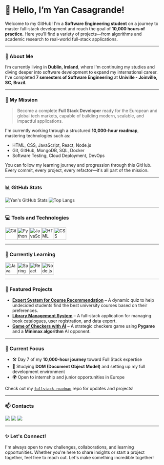 # 👋 Hello, I’m Yan Casagrande!

Welcome to my GitHub! I'm a **Software Engineering student** on a journey to master full-stack development and reach the goal of **10,000 hours of practice**. Here you'll find a variety of projects—from algorithms and academic research to real-world full-stack applications.

---

### 🚀 About Me

I’m currently living in **Dublin, Ireland**, where I'm continuing my studies and diving deeper into software development to expand my international career. I’ve completed **7 semesters of Software Engineering** at **Univille - Joinville, SC, Brazil**.

---

### 🧠 My Mission

> Become a complete **Full Stack Developer** ready for the European and global tech markets, capable of building modern, scalable, and impactful applications.

I'm currently working through a structured **10,000-hour roadmap**, mastering technologies such as:

- HTML, CSS, JavaScript, React, Node.js
- Git, GitHub, MongoDB, SQL, Docker
- Software Testing, Cloud Deployment, DevOps

You can follow my learning journey and progression through this GitHub. Every commit, every project, every refactor—it's all part of the mission.

---

### 📊 GitHub Stats

![Yan's GitHub Stats](https://github-readme-stats.vercel.app/api?username=casagrandeee&show_icons=true&theme=radical)
![Top Langs](https://github-readme-stats.vercel.app/api/top-langs/?username=casagrandeee&layout=compact&theme=radical)

---

### 💻 Tools and Technologies

<div style="display: flex; align-items: center;">
    <img src="https://cdn.jsdelivr.net/gh/devicons/devicon/icons/git/git-original.svg" width="40" height="40" alt="Git" title="Git"/>
    <img src="https://cdn.jsdelivr.net/gh/devicons/devicon/icons/python/python-original.svg" width="40" height="40" alt="Python" title="Python"/>
    <img src="https://cdn.jsdelivr.net/gh/devicons/devicon/icons/javascript/javascript-original.svg" width="40" height="40" alt="JavaScript" title="JavaScript"/>
    <img src="https://cdn.jsdelivr.net/gh/devicons/devicon/icons/html5/html5-original.svg" width="40" height="40" alt="HTML" title="HTML"/>
    <img src="https://cdn.jsdelivr.net/gh/devicons/devicon/icons/css3/css3-original.svg" width="40" height="40" alt="CSS" title="CSS"/>
</div>

---

### 📖 Currently Learning

<div style="display: flex; align-items: center;">
    <img src="https://cdn.jsdelivr.net/gh/devicons/devicon/icons/java/java-original.svg" width="40" height="40" alt="Java" title="Java"/>
    <img src="https://cdn.jsdelivr.net/gh/devicons/devicon/icons/spring/spring-original.svg" width="40" height="40" alt="Spring Boot" title="Spring Boot"/>
    <img src="https://cdn.jsdelivr.net/gh/devicons/devicon/icons/react/react-original.svg" width="40" height="40" alt="React" title="React"/>
    <img src="https://cdn.jsdelivr.net/gh/devicons/devicon/icons/nodejs/nodejs-original.svg" width="40" height="40" alt="Node.js" title="Node.js"/>
</div>

---

### 🌟 Featured Projects

- **[Expert System for Course Recommendation](https://github.com/casagrandeee/expert-system)** – A dynamic quiz to help undecided students find the best university courses based on their preferences.
- **[Library Management System](https://github.com/casagrandeee/library-management)** – A full-stack application for managing book catalogues, user registration, and data export.
- **[Game of Checkers with AI](https://github.com/casagrandeee/checkers)** – A strategic checkers game using **Pygame** and a **Minimax algorithm** AI opponent.

---

### 📅 Current Focus

- 🛠️ Day 7 of my **10,000-hour journey** toward Full Stack expertise  
- 🧠 Studying **DOM (Document Object Model)** and setting up my full development environment  
- 🌍 Open to internship and junior opportunities in Europe  

Check out my [`fullstack-roadmap`](https://github.com/casagrandeee/fullstack-roadmap) repo for updates and projects!

---

### 📫 Contacts

<a href="mailto:yanicolas02@gmail.com" target="_blank"><img src="https://img.shields.io/badge/-Email-%23333?style=for-the-badge&logo=gmail&logoColor=white"></a>
<a href="https://www.linkedin.com/in/yan-nicolas-casagrande-ab692a262/" target="_blank"><img src="https://img.shields.io/badge/-LinkedIn-%230077B5?style=for-the-badge&logo=linkedin&logoColor=white"></a>
<a href="https://www.instagram.com/yan_bighouse/" target="_blank"><img src="https://img.shields.io/badge/-Instagram-%23E4405F?style=for-the-badge&logo=instagram&logoColor=white"></a>

---

### ✨ Let's Connect!

I'm always open to new challenges, collaborations, and learning opportunities. Whether you're here to share insights or start a project together, feel free to reach out. Let's make something incredible together!
